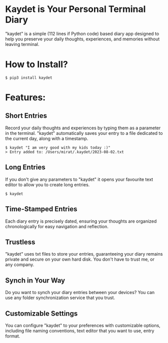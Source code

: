 # Kaydet is Your Personal Terminal Diary

"kaydet" is a simple (112 lines if Python code) based diary app designed to
help you preserve your daily thoughts, experiences, and memories without 
leaving terminal.

# How to Install?

    $ pip3 install kaydet

# Features:

## Short Entries

Record your daily thoughts and experiences by typing them as a parameter in
the terminal. "kaydet" automatically saves your entry to a file dedicated to
the current day, along with a timestamp.

    $ kaydet "I am very good with my kids today :)"
    > Entry added to: /Users/mirat/.kaydet/2023-08-02.txt

## Long Entries

If you don't give any parameters to "kaydet" it opens your favourite text
editor to allow you to create long entries.

    $ kaydet

## Time-Stamped Entries

Each diary entry is precisely dated, ensuring your thoughts are organized
chronologically for easy navigation and reflection.

## Trustless

"kaydet" uses txt files to store your entries, guaranteeing your diary
remains private and secure on your own hard disk. You don't have to trust me,
or any company.

## Synch in Your Way

Do you want to synch your diary entries between your devices? You can use any
folder synchronization service that you trust.

## Customizable Settings

You can configure "kaydet" to your preferences with customizable options,
including file naming conventions, text editor that you want to use, entry
format.


